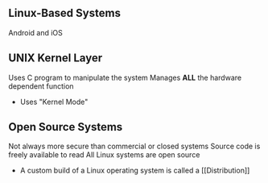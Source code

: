 ## Linux-Based Systems
Android and iOS
## UNIX Kernel Layer
Uses C program to manipulate the system
Manages **ALL** the hardware dependent function
- Uses "Kernel Mode"
## Open Source Systems
Not always more secure than commercial or closed systems
Source code is freely available to read
All Linux systems are open source
- A custom build of a Linux operating system is called a [[Distribution]]